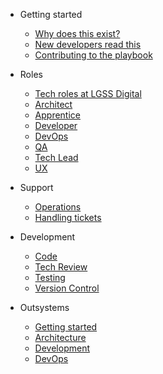 * Getting started
  * [Why does this exist?](getting-started/why.md)
  * [New developers read this](getting-started/a-warm-welcome.md)
  * [Contributing to the playbook](contributing.md)

* Roles
  * [Tech roles at LGSS Digital](/roles/00-intro.md)
  * [Architect](roles/architect.md)
  * [Apprentice](roles/apprentice.md)
  * [Developer](roles/developer.md)
  * [DevOps](roles/devops.md)
  * [QA](roles/qa.md)
  * [Tech Lead](roles/tech-lead.md)
  * [UX](roles/ux.md)

* Support
  * [Operations](support/operations.md)
  * [Handling tickets](support/handling-tickets.md)

* Development
  * [Code](development/code.md)
  * [Tech Review](development/tech-review.md)
  * [Testing](development/testing.md)
  * [Version Control](development/version-control.md)

* Outsystems
  * [Getting started](outsystems/getting-started.md)
  * [Architecture](outsystems/architecture.md)
  * [Development](outsystems/development.md)
  * [DevOps](outsystems/devops.md)

  

<!--* Guide

  * [Deploy](deploy.md)
  * [Helpers](helpers.md)
  * [Vue compatibility](vue.md)
  * [CDN](cdn.md)
  * [Offline Mode(PWA)](pwa.md)
  * [Server-Side Rendering(SSR)](ssr.md)
  * [Embed Files <sup style="color:red">(new)<sup>](embed-files.md)

* [Awesome docsify](awesome.md)
* [Changelog](changelog.md)-->